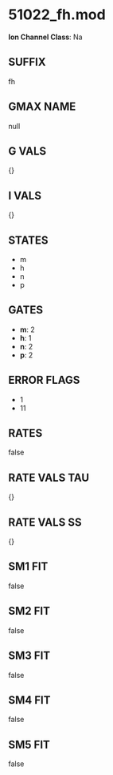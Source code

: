 # 51022_fh.mod

**Ion Channel Class**: Na

## SUFFIX

fh

## GMAX NAME

null

## G VALS

{}

## I VALS

{}

## STATES

- m
- h
- n
- p

## GATES

- **m**: 2
- **h**: 1
- **n**: 2
- **p**: 2

## ERROR FLAGS

- 1
- 11

## RATES

false

## RATE VALS TAU

{}

## RATE VALS SS

{}

## SM1 FIT

false

## SM2 FIT

false

## SM3 FIT

false

## SM4 FIT

false

## SM5 FIT

false
